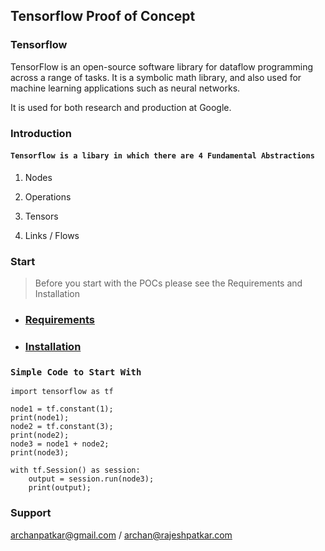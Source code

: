 ## Tensorflow Proof of Concept


### Tensorflow

TensorFlow is an open-source software library for dataflow programming across a range of tasks. 
It is a symbolic math library, and also used for machine learning applications such as neural networks.

It is used for both research and production at Google.

### Introduction

#### `Tensorflow is a libary in which there are 4 Fundamental Abstractions`
 
 1. Nodes
 
 2. Operations
 
 3. Tensors
 
 4. Links / Flows


### Start

> Before you start with the POCs please see the Requirements and Installation

* ### [Requirements](https://github.com/archanpatkar/tensorflow/wiki/Requirements)

* ### [Installation](https://github.com/archanpatkar/tensorflow/wiki/Installation)


### `Simple Code to Start With`

``` 
import tensorflow as tf

node1 = tf.constant(1);
print(node1);
node2 = tf.constant(3);
print(node2);
node3 = node1 + node2;
print(node3);

with tf.Session() as session:
    output = session.run(node3);
    print(output);
```

<script src="https://gist.github.com/archanpatkar/830d7b309f8c22ac52ef21ab7e3dadad.js"></script>

### Support

archanpatkar@gmail.com /
archan@rajeshpatkar.com
